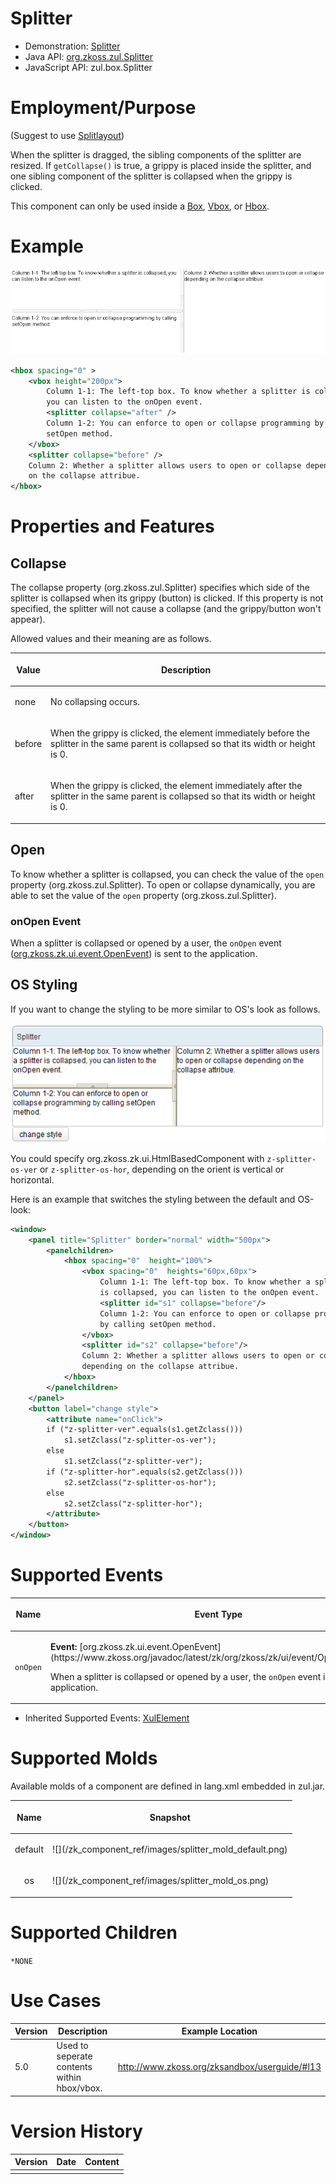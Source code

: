 

# Splitter

- Demonstration: [Splitter](http://www.zkoss.org/zkdemo/layout/splitter)
- Java API: [org.zkoss.zul.Splitter](https://www.zkoss.org/javadoc/latest/zk/org/zkoss/zul/Splitter.html)
- JavaScript API: <javadoc directory="jsdoc">zul.box.Splitter</javadoc>


# Employment/Purpose

(Suggest to use [ Splitlayout]({{site.baseurl}}/zk_component_ref/layouts/splitlayout))

When the splitter is dragged, the sibling components of the splitter are
resized. If `getCollapse()` is true, a grippy is placed inside the
splitter, and one sibling component of the splitter is collapsed when
the grippy is clicked.

This component can only be used inside a [ Box]({{site.baseurl}}/zk_component_ref/layouts/box), [ Vbox]({{site.baseurl}}/zk_component_ref/layouts/vbox), or [ Hbox]({{site.baseurl}}/zk_component_ref/layouts/hbox).

# Example

![](/zk_component_ref/images/ZKComRef_Splitter_Examples.PNG)

```xml
<hbox spacing="0" >
    <vbox height="200px">
        Column 1-1: The left-top box. To know whether a splitter is collapsed,
        you can listen to the onOpen event.
        <splitter collapse="after" />
        Column 1-2: You can enforce to open or collapse programming by calling
        setOpen method.
    </vbox>
    <splitter collapse="before" />
    Column 2: Whether a splitter allows users to open or collapse depending
    on the collapse attribue.
</hbox>
```

# Properties and Features

## Collapse

The collapse property
(<javadoc method="setCollapse(java.lang.String)">org.zkoss.zul.Splitter</javadoc>)
specifies which side of the splitter is collapsed when its grippy
(button) is clicked. If this property is not specified, the splitter
will not cause a collapse (and the grippy/button won't appear).

Allowed values and their meaning are as follows.

<table>
<thead>
<tr class="header">
<th><center>
<p>Value</p>
</center></th>
<th><center>
<p>Description</p>
</center></th>
</tr>
</thead>
<tbody>
<tr class="odd">
<td><p>none</p></td>
<td><p>No collapsing occurs.</p></td>
</tr>
<tr class="even">
<td><p>before</p></td>
<td><p>When the grippy is clicked, the element immediately before the
splitter in the same parent is collapsed so that its width or height is
0.</p></td>
</tr>
<tr class="odd">
<td><p>after</p></td>
<td><p>When the grippy is clicked, the element immediately after the
splitter in the same parent is collapsed so that its width or height is
0.</p></td>
</tr>
</tbody>
</table>

## Open

To know whether a splitter is collapsed, you can check the value of the
`open` property
(<javadoc method="isOpen()">org.zkoss.zul.Splitter</javadoc>). To open
or collapse dynamically, you are able to set the value of the `open`
property
(<javadoc method="setOpen(boolean)">org.zkoss.zul.Splitter</javadoc>).

### onOpen Event

When a splitter is collapsed or opened by a user, the `onOpen` event
([org.zkoss.zk.ui.event.OpenEvent](https://www.zkoss.org/javadoc/latest/zk/org/zkoss/zk/ui/event/OpenEvent.html)) is sent to the
application.

## OS Styling

If you want to change the styling to be more similar to OS's look as
follows.

![](/zk_component_ref/images/DrSplitterOS.png)

You could specify
<javadoc method="setZclass(java.lang.String)">org.zkoss.zk.ui.HtmlBasedComponent</javadoc>
with `z-splitter-os-ver` or `z-splitter-os-hor`, depending on the orient
is vertical or horizontal.

Here is an example that switches the styling between the default and
OS-look:

```xml
<window>
    <panel title="Splitter" border="normal" width="500px">
        <panelchildren>
            <hbox spacing="0"  height="100%">
                <vbox spacing="0"  heights="60px,60px">
                    Column 1-1: The left-top box. To know whether a splitter
                    is collapsed, you can listen to the onOpen event.
                    <splitter id="s1" collapse="before"/>
                    Column 1-2: You can enforce to open or collapse programming
                    by calling setOpen method.
                </vbox>
                <splitter id="s2" collapse="before"/>
                Column 2: Whether a splitter allows users to open or collapse
                depending on the collapse attribue.
            </hbox>
        </panelchildren>
    </panel>
    <button label="change style">
        <attribute name="onClick">
        if ("z-splitter-ver".equals(s1.getZclass()))
            s1.setZclass("z-splitter-os-ver");
        else
            s1.setZclass("z-splitter-ver");
        if ("z-splitter-hor".equals(s2.getZclass()))
            s2.setZclass("z-splitter-os-hor");
        else
            s2.setZclass("z-splitter-hor");
        </attribute>
    </button>
</window>
```

# Supported Events

<table>
<thead>
<tr class="header">
<th><center>
<p>Name</p>
</center></th>
<th><center>
<p>Event Type</p>
</center></th>
</tr>
</thead>
<tbody>
<tr class="odd">
<td><center>
<p><code>onOpen</code></p>
</center></td>
<td><p><strong>Event:</strong>
[org.zkoss.zk.ui.event.OpenEvent](https://www.zkoss.org/javadoc/latest/zk/org/zkoss/zk/ui/event/OpenEvent.html)</p>
<p>When a splitter is collapsed or opened by a user, the
<code>onOpen</code> event is sent to the application.</p></td>
</tr>
</tbody>
</table>

- Inherited Supported Events: [ XulElement]({{site.baseurl}}/zk_component_ref/base_components/xulelement#Supported_Events)

# Supported Molds

Available molds of a component are defined in lang.xml embedded in
zul.jar.

<table>
<thead>
<tr class="header">
<th><center>
<p>Name</p>
</center></th>
<th><center>
<p>Snapshot</p>
</center></th>
</tr>
</thead>
<tbody>
<tr class="odd">
<td><center>
<p>default</p>
</center></td>
<td>![](/zk_component_ref/images/splitter_mold_default.png)</td>
</tr>
<tr class="even">
<td><center>
<p>os</p>
</center></td>
<td>![](/zk_component_ref/images/splitter_mold_os.png)</td>
</tr>
</tbody>
</table>

# Supported Children

`*NONE`

# Use Cases

| Version | Description                                 | Example Location                                |
|---------|---------------------------------------------|-------------------------------------------------|
| 5.0     | Used to seperate contents within hbox/vbox. | <http://www.zkoss.org/zksandbox/userguide/#l13> |

# Version History



| Version | Date | Content |
|---------|------|---------|
|         |      |         |


